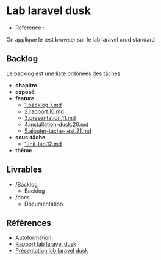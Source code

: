 # Lab laravel dusk 

- Référence :   

On applique le test browser sur le lab laravel crud standard 

## Backlog 

Le backlog est une liste ordonées des tâches 

- **chapitre** 
- **exposé** 
- **feature** 
  - [1.backlog.7.md](./Backlog/feature/1.backlog.7.md) 
  - [2.rapport.10.md](./Backlog/feature/2.rapport.10.md) 
  - [3.presentation.11.md](./Backlog/feature/3.presentation.11.md) 
  - [4.installation-dusk.20.md](./Backlog/feature/4.installation-dusk.20.md) 
  - [5.ajouter-tache-test.21.md](./Backlog/feature/5.ajouter-tache-test.21.md) 
- **sous-tâche** 
  - [1.init-lab.12.md](./Backlog/sous-tâche/1.init-lab.12.md) 
- **thème** 
## Livrables 

 

- /Backlog 
  - Backlog 
- /docs 
  - Documentation 
## Références 

 

- [Autoformation](#) 
- [Rapport lab laravel dusk](http://labs-web.github.io/lab-laravel-dusk/rapport.html) 
- [Présentation lab laravel dusk](http://labs-web.github.io/lab-laravel-dusk/presentation.html) 

